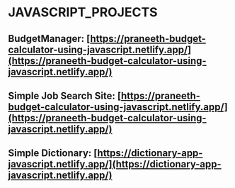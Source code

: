 # JAVASCRIPT_PROJECTS
## BudgetManager: [https://praneeth-budget-calculator-using-javascript.netlify.app/](https://praneeth-budget-calculator-using-javascript.netlify.app/)
## Simple Job Search Site: [https://praneeth-budget-calculator-using-javascript.netlify.app/](https://praneeth-budget-calculator-using-javascript.netlify.app/)
## Simple Dictionary: [https://dictionary-app-javascript.netlify.app/](https://dictionary-app-javascript.netlify.app/)
